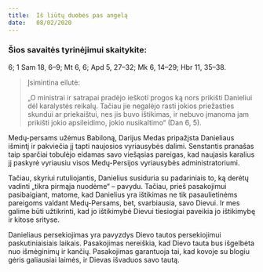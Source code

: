 ```yaml
---
title:  Iš liūtų duobės pas angelą
date:   08/02/2020
---
```


### Šios savaitės tyrinėjimui skaitykite:
6; 1 Sam 18, 6–9; Mt 6, 6; Apd 5, 27–32; Mk 6, 14–29; Hbr 11, 35–38.

> <p>Įsimintina eilutė:</p>
> „O ministrai ir satrapai pradėjo ieškoti progos ką nors prikišti Danieliui dėl karalystės reikalų. Tačiau jie negalėjo rasti jokios priežasties skundui ar priekaištui, nes jis buvo ištikimas, ir nebuvo įmanoma jam prikišti jokio apsileidimo, jokio nusikaltimo“ (Dan 6, 5).

Medų-persams užėmus Babiloną, Darijus Medas pripažįsta Danieliaus išmintį ir pakviečia jį tapti naujosios vyriausybės dalimi. Senstantis pranašas taip sparčiai tobulėjo eidamas savo viešąsias pareigas, kad naujasis karalius jį paskyrė vyriausiu visos Medų-Persijos vyriausybės administratoriumi.

Tačiau, skyriui rutuliojantis, Danielius susiduria su padariniais to, ką derėtų vadinti „tikra pirmąja nuodėme“ – pavydu. Tačiau, prieš pasakojimui pasibaigiant, matome, kad Danielius yra ištikimas ne tik pasaulietinėms pareigoms valdant Medų-Persams, bet, svarbiausia, savo Dievui. Ir mes galime būti užtikrinti, kad jo ištikimybė Dievui tiesiogiai paveikia jo ištikimybę ir kitose srityse.

Danieliaus persekiojimas yra pavyzdys Dievo tautos persekiojimui paskutiniaisiais laikais. Pasakojimas nereiškia, kad Dievo tauta bus išgelbėta nuo išmėginimų ir kančių. Pasakojimas garantuoja tai, kad kovoje su blogiu gėris galiausiai laimės, ir Dievas išvaduos savo tautą.
